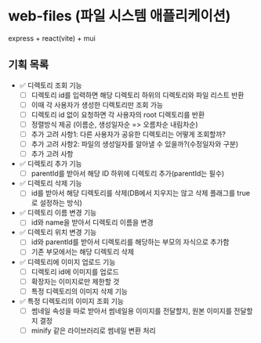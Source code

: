 # web-files (파일 시스템 애플리케이션)
express + react(vite) + mui

## 기획 목록
- ✅ 디렉토리 조회 기능
  - [ ] 디렉토리 id를 입력하면 해당 디렉토리 하위의 디렉토리와 파일 리스트 반환
  - [ ] 이때 각 사용자가 생성한 디렉토리만 조회 가능
  - [ ] 디렉토리 id 없이 요청하면 각 사용자의 root 디렉토리를 반환
  - [ ] 정렬방식 제공 (이름순, 생성일자순 => 오름차순 내림차순)
  - [ ] 추가 고려 사항1: 다른 사용자가 공유한 디렉토리는 어떻게 조회할까?
  - [ ] 추가 고려 사항2: 파일의 생성일자를 알아낼 수 있을까?(수정일자와 구분)
  - [ ] 추가 고려 사항 
- ✅ 디렉토리 추가 기능
  - [ ] parentId를 받아서 해당 ID 하위에 디렉토리 추가(parentId는 필수)
- ✅ 디렉토리 삭제 기능
  - [ ] id를 받아서 해당 디렉토리를 삭제(DB에서 지우지는 않고 삭제 플래그를 true로 설정하는 방식)
- ✅ 디렉토리 이름 변경 기능
  - [ ] id와 name을 받아서 디렉토리 이름을 변경
- ✅ 디렉토리 위치 변경 기능
  - [ ] id와 parentId를 받아서 디렉토리를 해당하는 부모의 자식으로 추가함
  - [ ] 기존 부모에서는 해당 디렉토리 삭제
- ✅ 디렉토리에 이미지 업로드 기능
  - [ ] 디렉토리 id에 이미지를 업로드
  - [ ] 확장자는 이미지로만 제한할 것
  - [ ] 특정 디렉토리의 이미지 삭제 기능
- ✅ 특정 디렉토리의 이미지 조회 기능
  - [ ] 썸네일 속성을 따로 받아서 썸네일용 이미지를 전달할지, 원본 이미지를 전달할 지 결정
  - [ ] minify 같은 라이브러리로 썸네일 변환 처리
